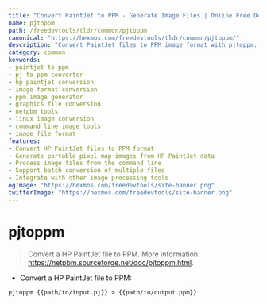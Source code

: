 ```yaml
---
title: "Convert PaintJet to PPM - Generate Image Files | Online Free DevTools by Hexmos"
name: pjtoppm
path: /freedevtools/tldr/common/pjtoppm
canonical: "https://hexmos.com/freedevtools/tldr/common/pjtoppm/"
description: "Convert PaintJet files to PPM image format with pjtoppm. Easily transform old HP PaintJet graphics into modern, usable images. Free online tool, no registration required."
category: common
keywords:
- paintjet to ppm
- pj to ppm converter
- hp paintjet conversion
- image format conversion
- ppm image generator
- graphics file conversion
- netpbm tools
- linux image conversion
- command line image tools
- image file format
features:
- Convert HP PaintJet files to PPM format
- Generate portable pixel map images from HP PaintJet data
- Process image files from the command line
- Support batch conversion of multiple files
- Integrate with other image processing tools
ogImage: "https://hexmos.com/freedevtools/site-banner.png"
twitterImage: "https://hexmos.com/freedevtools/site-banner.png"
---
```


# pjtoppm

> Convert a HP PaintJet file to PPM.
> More information: <https://netpbm.sourceforge.net/doc/pjtoppm.html>.

- Convert a HP PaintJet file to PPM:

`pjtoppm {{path/to/input.pj}} > {{path/to/output.ppm}}`
